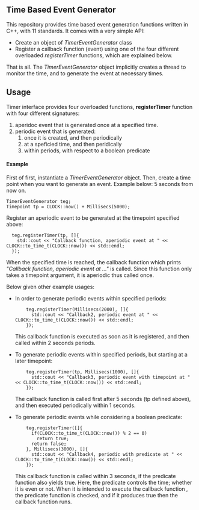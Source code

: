 ## Time Based Event Generator

This repository provides time based event generation functions written in C++, with 11 standards. It comes with a very simple API:

* Create an object of *TimerEventGenerator* class
* Register a callback function (event) using  one of the four different overloaded *registerTimer* functions, which are explained below.

That is all. The *TimerEventGenerator* object implicitly creates a thread to monitor the time, and to generate the event at necessary times.

## Usage
Timer interface provides four overloaded functions, **registerTimer** function with four different signatures:

1. aperidoc event that is generated once at a specified time.
2. periodic event that is generated:
	1. once it is created, and then periodically
	2. at a speficied time, and then peridically
	3. within periods, with respect to a boolean predicate

#### Example
First of first, instantiate a *TimerEventGenerator* object. Then, create a time point when you want to generate an event. Example below: 5 seconds from now on.

	TimerEventGenerator teg;
	Timepoint tp = CLOCK::now() + Millisecs(5000);

Register an aperiodic event to be generated at the timepoint specified above:

	  teg.registerTimer(tp, []{ 
	    std::cout << "Callback function, aperiodic event at " << CLOCK::to_time_t(CLOCK::now()) << std::endl;
	  });

When the specified time is reached, the callback function which prints *"Callback function, aperiodic event at ..."* is called. Since this function only takes a timepoint argument, it is aperiodic thus called once.

Below given other example usages:

* In order to generate periodic events within specified periods:

		  teg.registerTimer(Millisecs(2000), []{
		    std::cout << "Callback2, periodic event at " << CLOCK::to_time_t(CLOCK::now()) << std::endl;
		  });

	This callback function is executed as soon as it is registered, and then called within 2 seconds periods.

* To generate periodic events within specified periods, but starting at a later timepoint:

		  teg.registerTimer(tp, Millisecs(1000), []{
		    std::cout << "Callback3, periodic event with timepoint at " << CLOCK::to_time_t(CLOCK::now()) << std::endl;
		  });

	The callback function is called first after 5 seconds (tp defined above), and then executed periodically within 1 seconds.

* To generate periodic events while considering a boolean predicate:

		  teg.registerTimer([]{
		    if(CLOCK::to_time_t(CLOCK::now()) % 2 == 0)
		      return true;
		    return false;
		  }, Millisecs(3000), []{
		    std::cout << "Callback4, periodic with predicate at " << CLOCK::to_time_t(CLOCK::now()) << std::endl;
		  });

	This callback function is called within 3 seconds, if the predicate function also yields true. Here, the predicate controls the time; whether it is even or not. When it is intended to execute the callback function , the predicate function is checked, and if it produces true then the callback function runs.
